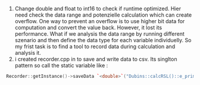 1. Change double and float to int16 to check if runtime optimized. Hier need check the data range and potenzielle calculation which can create overflow. One way to prevent an overflow is to use higher bit data for computation and convert the value back. However, it lost its performance. What if we analysis the data range by running different szenario and then define the data type for each variable individuelly.
   So my frist task is to find a tool to record data during calculation and analysis it.
2. i created recorder.cpp in to save and write data to csv. Its singlton pattern so call the static variable like :

```cpp
Recorder::getInstance()->saveData `<double>`("Dubins::calcRSL()::e_prime[1]",e_prime[1]);
```
